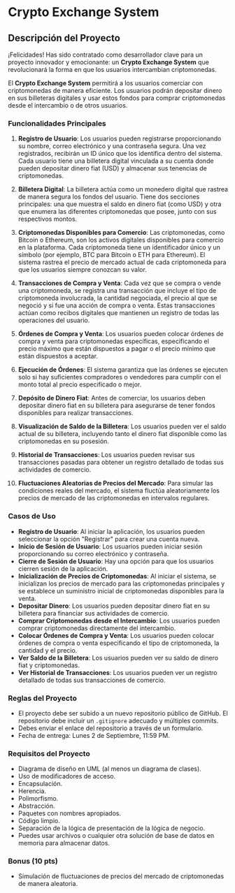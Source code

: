 # Crypto Exchange System

## Descripción del Proyecto

¡Felicidades! Has sido contratado como desarrollador clave para un proyecto innovador y emocionante: un **Crypto Exchange System** que revolucionará la forma en que los usuarios intercambian criptomonedas.

El **Crypto Exchange System** permitirá a los usuarios comerciar con criptomonedas de manera eficiente. Los usuarios podrán depositar dinero en sus billeteras digitales y usar estos fondos para comprar criptomonedas desde el intercambio o de otros usuarios.

### Funcionalidades Principales

1. **Registro de Usuario**: Los usuarios pueden registrarse proporcionando su nombre, correo electrónico y una contraseña segura. Una vez registrados, recibirán un ID único que los identifica dentro del sistema. Cada usuario tiene una billetera digital vinculada a su cuenta donde pueden depositar dinero fiat (USD) y almacenar sus tenencias de criptomonedas.

2. **Billetera Digital**: La billetera actúa como un monedero digital que rastrea de manera segura los fondos del usuario. Tiene dos secciones principales: una que muestra el saldo en dinero fiat (como USD) y otra que enumera las diferentes criptomonedas que posee, junto con sus respectivos montos.

3. **Criptomonedas Disponibles para Comercio**: Las criptomonedas, como Bitcoin o Ethereum, son los activos digitales disponibles para comercio en la plataforma. Cada criptomoneda tiene un identificador único y un símbolo (por ejemplo, BTC para Bitcoin o ETH para Ethereum). El sistema rastrea el precio de mercado actual de cada criptomoneda para que los usuarios siempre conozcan su valor.

4. **Transacciones de Compra y Venta**: Cada vez que se compra o vende una criptomoneda, se registra una transacción que incluye el tipo de criptomoneda involucrada, la cantidad negociada, el precio al que se negoció y si fue una acción de compra o venta. Estas transacciones actúan como recibos digitales que mantienen un registro de todas las operaciones del usuario.

5. **Órdenes de Compra y Venta**: Los usuarios pueden colocar órdenes de compra y venta para criptomonedas específicas, especificando el precio máximo que están dispuestos a pagar o el precio mínimo que están dispuestos a aceptar.

6. **Ejecución de Órdenes**: El sistema garantiza que las órdenes se ejecuten solo si hay suficientes compradores o vendedores para cumplir con el monto total al precio especificado o mejor.

7. **Depósito de Dinero Fiat**: Antes de comerciar, los usuarios deben depositar dinero fiat en su billetera para asegurarse de tener fondos disponibles para realizar transacciones.

8. **Visualización de Saldo de la Billetera**: Los usuarios pueden ver el saldo actual de su billetera, incluyendo tanto el dinero fiat disponible como las criptomonedas en su posesión.

9. **Historial de Transacciones**: Los usuarios pueden revisar sus transacciones pasadas para obtener un registro detallado de todas sus actividades de comercio.

10. **Fluctuaciones Aleatorias de Precios del Mercado**: Para simular las condiciones reales del mercado, el sistema fluctúa aleatoriamente los precios de mercado de las criptomonedas en intervalos regulares.

### Casos de Uso

- **Registro de Usuario**: Al iniciar la aplicación, los usuarios pueden seleccionar la opción "Registrar" para crear una cuenta nueva.
- **Inicio de Sesión de Usuario**: Los usuarios pueden iniciar sesión proporcionando su correo electrónico y contraseña.
- **Cierre de Sesión de Usuario**: Hay una opción para que los usuarios cierren sesión de la aplicación.
- **Inicialización de Precios de Criptomonedas**: Al iniciar el sistema, se inicializan los precios de mercado para las criptomonedas principales y se establece un suministro inicial de criptomonedas disponibles para la venta.
- **Depositar Dinero**: Los usuarios pueden depositar dinero fiat en su billetera para financiar sus actividades de comercio.
- **Comprar Criptomonedas desde el Intercambio**: Los usuarios pueden comprar criptomonedas directamente del intercambio.
- **Colocar Órdenes de Compra y Venta**: Los usuarios pueden colocar órdenes de compra o venta especificando el tipo de criptomoneda, la cantidad y el precio.
- **Ver Saldo de la Billetera**: Los usuarios pueden ver su saldo de dinero fiat y criptomonedas.
- **Ver Historial de Transacciones**: Los usuarios pueden ver un registro detallado de todas sus transacciones de comercio.

### Reglas del Proyecto

- El proyecto debe ser subido a un nuevo repositorio público de GitHub. El repositorio debe incluir un `.gitignore` adecuado y múltiples commits.
- Debes enviar el enlace del repositorio a través de un formulario.
- Fecha de entrega: Lunes 2 de Septiembre, 11:59 PM.

### Requisitos del Proyecto

- Diagrama de diseño en UML (al menos un diagrama de clases).
- Uso de modificadores de acceso.
- Encapsulación.
- Herencia.
- Polimorfismo.
- Abstracción.
- Paquetes con nombres apropiados.
- Código limpio.
- Separación de la lógica de presentación de la lógica de negocio.
- Puedes usar archivos o cualquier otra solución de base de datos en memoria para almacenar datos.

### Bonus (10 pts)

- Simulación de fluctuaciones de precios del mercado de criptomonedas de manera aleatoria.
